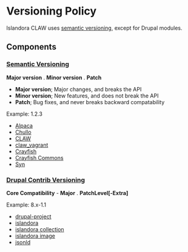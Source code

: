 # Versioning Policy

Islandora CLAW uses [semantic versioning](http://semver.org/), except for Drupal modules.

## Components

### [Semantic Versioning](http://semver.org/)

**Major version** . **Minor version** . **Patch**

- **Major version**; Major changes, and breaks the API
- **Minor version**; New features, and does not break the API
- **Patch**; Bug fixes, and never breaks backward compatability

Example: 1.2.3

* [Alpaca](https://github.com/Islandora-CLAW/alpaca)
* [Chullo](https://islandora-claw.github.io/CLAW/chullo)
* [CLAW](https://github.com/Islandora-CLAW/CLAW)
* [claw_vagrant](https://github.com/Islandora-CLAW/claw_vagrant)
* [Crayfish](https://islandora-claw.github.io/CLAW/Crayfish)
* [Crayfish Commons](https://islandora-claw.github.io/CLAW/Crayfish-Commons)
* [Syn](https://github.com/Islandora-CLAW/Syn)

### [Drupal Contrib Versioning](https://www.drupal.org/docs/8/choosing-a-drupal-version/what-do-version-numbers-mean-on-contributed-modules-and-themes)

**Core Compatibility** - **Major** . **PatchLevel[-Extra]**

Example: 8.x-1.1

* [drupal-project](https://github.com/Islandora-CLAW/drupal-project)
* [islandora](https://github.com/Islandora-CLAW/islandora)
* [islandora collection](https://github.com/Islandora-CLAW/islandora_collection)
* [islandora image](https://github.com/Islandora-CLAW/islandora_image)
* [jsonld](https://github.com/Islandora-CLAW/jsonld)
